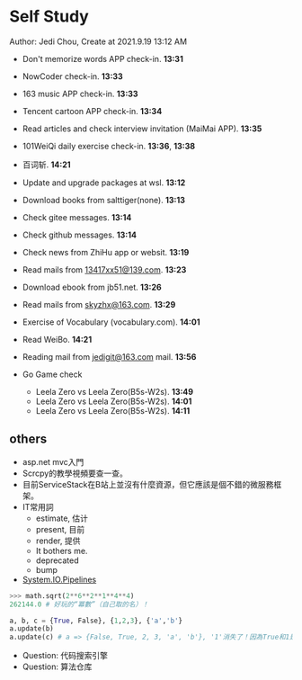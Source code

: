 # Self Study

Author: Jedi Chou, Create at 2021.9.19 13:12 AM

* Don't memorize words APP check-in. **13:31**
* NowCoder check-in. **13:33**
* 163 music APP check-in. **13:33**
* Tencent cartoon APP check-in. **13:34**
* Read articles and check interview invitation (MaiMai APP). **13:35**
* 101WeiQi daily exercise check-in. **13:36**, **13:38**
* 百词斩. **14:21**

* Update and upgrade packages at wsl. **13:12**
* Download books from salttiger(none). **13:13**
* Check gitee messages. **13:14**
* Check github messages. **13:14**
* Check news from ZhiHu app or websit. **13:19**
* Read mails from 13417xx51@139.com. **13:23**
* Download ebook from jb51.net. **13:26**
* Read mails from skyzhx@163.com. **13:29**
* Exercise of Vocabulary (vocabulary.com). **14:01**
* Read WeiBo. **14:21**

* Reading mail from jedigit@163.com mail. **13:56**
* Go Game check
  * Leela Zero vs Leela Zero(B5s-W2s). **13:49**
  * Leela Zero vs Leela Zero(B5s-W2s). **14:01**
  * Leela Zero vs Leela Zero(B5s-W2s). **14:11**

## others

* asp.net mvc入門
* Scrcpy的教學視頻要查一查。
* 目前ServiceStack在B站上並沒有什麼資源，但它應該是個不錯的微服務框架。
* IT常用詞
  * estimate, 估计
  * present, 目前
  * render, 提供
  * It bothers me.
  * deprecated
  * bump
* [System.IO.Pipelines](https://docs.microsoft.com/zh-cn/dotnet/standard/io/pipelines)

```python
>>> math.sqrt(2**6**2**1**4**4)
262144.0 # 好玩的“冪數”（自己取的名）！
```

```python
a, b, c = {True, False}, {1,2,3}, {'a','b'}
a.update(b)
a.update(c) # a => {False, True, 2, 3, 'a', 'b'}, '1'消失了！因為True和1是等價的！
```

* Question: 代码搜索引擎
* Question: 算法仓库
